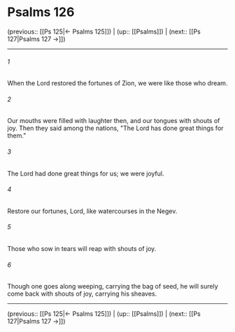 # Psalms 126

(previous:: [[Ps 125|← Psalms 125]]) | (up:: [[Psalms]]) | (next:: [[Ps 127|Psalms 127 →]])

***


###### 1 
When the Lord restored the fortunes of Zion, we were like those who dream. 

###### 2 
Our mouths were filled with laughter then, and our tongues with shouts of joy. Then they said among the nations, "The Lord has done great things for them." 

###### 3 
The Lord had done great things for us; we were joyful. 

###### 4 
Restore our fortunes, Lord, like watercourses in the Negev. 

###### 5 
Those who sow in tears will reap with shouts of joy. 

###### 6 
Though one goes along weeping, carrying the bag of seed, he will surely come back with shouts of joy, carrying his sheaves.

***

(previous:: [[Ps 125|← Psalms 125]]) | (up:: [[Psalms]]) | (next:: [[Ps 127|Psalms 127 →]])
